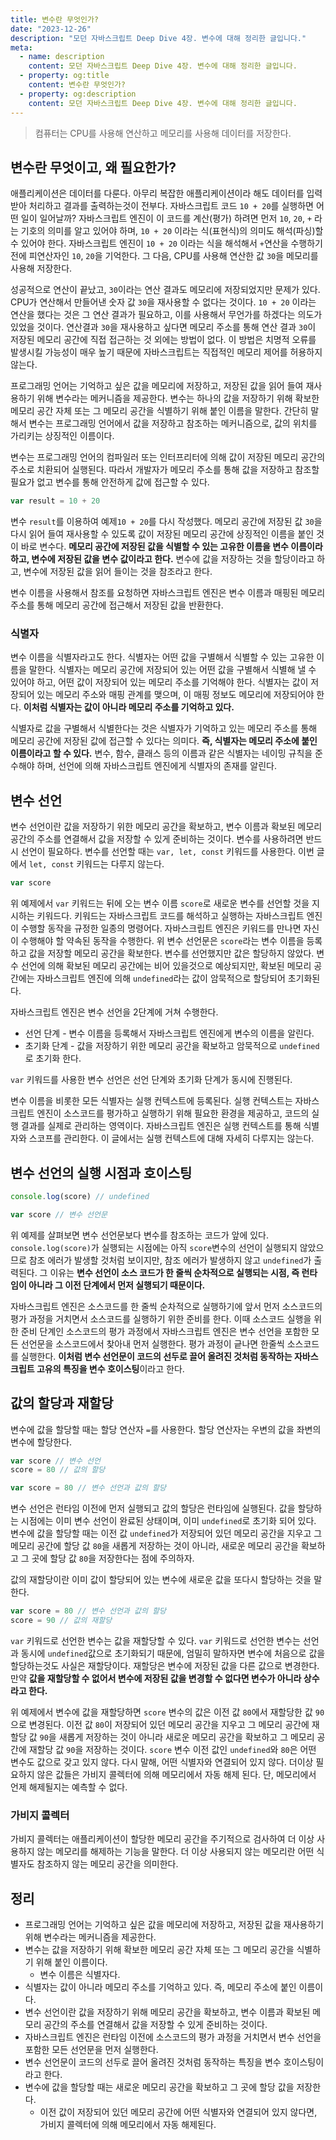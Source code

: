 ```yaml
---
title: 변수란 무엇인가?
date: "2023-12-26"
description: "모던 자바스크립트 Deep Dive 4장. 변수에 대해 정리한 글입니다."
meta:
  - name: description
    content: 모던 자바스크립트 Deep Dive 4장. 변수에 대해 정리한 글입니다.
  - property: og:title
    content: 변수란 무엇인가?
  - property: og:description
    content: 모던 자바스크립트 Deep Dive 4장. 변수에 대해 정리한 글입니다.
---
```


> 컴퓨터는 CPU를 사용해 연산하고 메모리를 사용해 데이터를 저장한다.

## 변수란 무엇이고, 왜 필요한가?

애플리케이션은 데이터를 다룬다. 아무리 복잡한 애플리케이션이라 해도 데이터를 입력받아 처리하고 결과를 출력하는것이 전부다.
자바스크립트 코드 `10 + 20`를 실행하면 어떤 일이 일어날까? 자바스크립트 엔진이 이 코드를 계산(평가) 하려면 먼저 `10`, `20`, `+` 라는 기호의 의미를 알고 있어야 하며, `10 + 20` 이라는 식(표현식)의 의미도 해석(파싱)할 수 있어야 한다. 자바스크립트 엔진이 `10 + 20` 이라는 식을 해석해서 `+`연산을 수행하기 전에 피연산자인 `10`, `20`을 기억한다. 그 다음, CPU를 사용해 연산한 값 `30`을 메모리를 사용해 저장한다.

성공적으로 연산이 끝났고, `30`이라는 연산 결과도 메모리에 저장되었지만 문제가 있다. CPU가 연산해서 만들어낸 숫자 값 `30`을 재사용할 수 없다는 것이다. `10 + 20` 이라는 연산을 했다는 것은 그 연산 결과가 필요하고, 이를 사용해서 무언가를 하겠다는 의도가 있었을 것이다. 연산결과 `30`을 재사용하고 싶다면 메모리 주소를 통해 연산 결과 `30`이 저장된 메모리 공간에 직접 접근하는 것 외에는 방법이 없다. 이 방법은 치명적 오류를 발생시킬 가능성이 매우 높기 때문에 자바스크립트는 직접적인 메모리 제어를 허용하지 않는다.

프로그래밍 언어는 기억하고 싶은 값을 메모리에 저장하고, 저장된 값을 읽어 들여 재사용하기 위해 변수라는 메커니즘을 제공한다. 변수는 하나의 값을 저장하기 위해 확보한 메모리 공간 자체 또는 그 메모리 공간을 식별하기 위해 붙인 이름을 말한다. 간단히 말해서 변수는 프로그래밍 언어에서 값을 저장하고 참조하는 메커니즘으로, 값의 위치를 가리키는 상징적인 이름이다.

변수는 프로그래밍 언어의 컴파일러 또는 인터프리터에 의해 값이 저장된 메모리 공간의 주소로 치환되어 실행된다. 따라서 개발자가 메모리 주소를 통해 값을 저장하고 참조할 필요가 없고 변수를 통해 안전하게 값에 접근할 수 있다.

```typescript
var result = 10 + 20
```

변수 `result`를 이용하여 예제`10 + 20`를 다시 작성했다. 메모리 공간에 저장된 값 `30`을 다시 읽어 들여 재사용할 수 있도록 값이 저장된 메모리 공간에 상징적인 이름을 붙인 것이 바로 변수다. **메모리 공간에 저장된 값을 식별할 수 있는 고유한 이름을 변수 이름이라 하고, 변수에 저장된 값을 변수 값이라고 한다.** 변수에 값을 저장하는 것을 할당이라고 하고, 변수에 저장된 값을 읽어 들이는 것을 참조라고 한다.

변수 이름을 사용해서 참조를 요청하면 자바스크립트 엔진은 변수 이름과 매핑된 메모리 주소를 통해 메모리 공간에 접근해서 저장된 값을 반환한다.

### 식별자

변수 이름을 식별자라고도 한다. 식별자는 어떤 값을 구별해서 식별할 수 있는 고유한 이름을 말한다. 식별자는 메모리 공간에 저장되어 있는 어떤 값을 구별해서 식별해 낼 수 있어야 하고, 어떤 값이 저장되어 있는 메모리 주소를 기억해야 한다. 식별자는 값이 저장되어 있는 메모리 주소와 매핑 관계를 맺으며, 이 매핑 정보도 메모리에 저장되어야 한다.
**이처럼 식별자는 값이 아니라 메모리 주소를 기억하고 있다.**

식별자로 값을 구별해서 식별한다는 것은 식별자가 기억하고 있는 메모리 주소를 통해 메모리 공간에 저장된 값에 접근할 수 있다는 의미다. **즉, 식별자는 메모리 주소에 붙인 이름이라고 할 수 있다.**
변수, 함수, 클래스 등의 이름과 같은 식별자는 네이밍 규칙을 준수해야 하며, 선언에 의해 자바스크립트 엔진에게 식별자의 존재를 알린다.

## 변수 선언

변수 선언이란 값을 저장하기 위한 메모리 공간을 확보하고, 변수 이름과 확보된 메모리 공간의 주소를 연결해서 값을 저장할 수 있게 준비하는 것이다. 변수를 사용하려면 반드시 선언이 필요하다. 변수를 선언할 때는 `var, let, const` 키워드를 사용한다. 이번 글에서 `let, const` 키워드는 다루지 않는다.

```typescript
var score
```

위 예제에서 `var` 키워드는 뒤에 오는 변수 이름 `score`로 새로운 변수를 선언할 것을 지시하는 키워드다. 키워드는 자바스크립트 코드를 해석하고 실행하는 자바스크립트 엔진이 수행할 동작을 규정한 일종의 명령어다. 자바스크립트 엔진은 키워드를 만나면 자신이 수행해야 할 약속된 동작을 수행한다. 위 변수 선언문은 `score`라는 변수 이름을 등록하고 값을 저장할 메모리 공간을 확보한다. 변수를 선언했지만 값은 할당하지 않았다. 변수 선언에 의해 확보된 메모리 공간에는 비어 있을것으로 예상되지만, 확보된 메모리 공간에는 자바스크립트 엔진에 의해 `undefined`라는 값이 암묵적으로 할당되어 초기화된다.

자바스크립트 엔진은 변수 선언을 2단계에 거쳐 수행한다.

- 선언 단계 - 변수 이름을 등록해서 자바스크립트 엔진에게 변수의 이름을 알린다.
- 초기화 단계 - 값을 저장하기 위한 메모리 공간을 확보하고 암묵적으로 `undefined`로 초기화 한다.

`var` 키워드를 사용한 변수 선언은 선언 단계와 초기화 단계가 동시에 진행된다.

변수 이름을 비롯한 모든 식별자는 실행 컨텍스트에 등록된다. 실행 컨텍스트는 자바스크립트 엔진이 소스코드를 평가하고 실행하기 위해 필요한 환경을 제공하고, 코드의 실행 결과를 실제로 관리하는 영역이다. 자바스크립트 엔진은 실행 컨텍스트를 통해 식별자와 스코프를 관리한다. 이 글에서는 실행 컨텍스트에 대해 자세히 다루지는 않는다.

## 변수 선언의 실행 시점과 호이스팅

```typescript
console.log(score) // undefined

var score // 변수 선언문
```

위 예제를 살펴보면 변수 선언문보다 변수를 참조하는 코드가 앞에 있다. `console.log(score)`가 실행되는 시점에는 아직 `score`변수의 선언이 실행되지 않았으므로 참조 에러가 발생할 것처럼 보이지만, 참조 에러가 발생하지 않고 `undefined`가 출력된다. 그 이유는 **변수 선언이 소스 코드가 한 줄씩 순차적으로 실행되는 시점, 즉 런타임이 아니라 그 이전 단계에서 먼저 실행되기 때문이다.**

자바스크립트 엔진은 소스코드를 한 줄씩 순차적으로 실행하기에 앞서 먼저 소스코드의 평가 과정을 거치면서 소스코드를 실행하기 위한 준비를 한다. 이때 소스코드 실행을 위한 준비 단계인 소스코드의 평가 과정에서 자바스크립트 엔진은 변수 선언을 포함한 모든 선언문을 소스코드에서 찾아내 먼저 실행한다. 평가 과정이 긑나면 한줄씩 소스코드를 실행한다.
**이처럼 변수 선언문이 코드의 선두로 끌어 올려진 것처럼 동작하는 자바스크립트 고유의 특징을 변수 호이스팅**이라고 한다.

## 값의 할당과 재할당

변수에 값을 할당할 때는 할당 연산자 `=`를 사용한다. 할당 연산자는 우변의 값을 좌변의 변수에 할당한다.

```typescript
var score // 변수 선언
score = 80 // 값의 할당

var score = 80 // 변수 선언과 값의 할당
```

변수 선언은 런타임 이전에 먼저 실행되고 값의 할당은 런타임에 실행된다. 값을 할당하는 시점에는 이미 변수 선언이 완료된 상태이며, 이미 `undefined`로 초기화 되어 있다. 변수에 값을 할당할 때는 이전 값 `undefined`가 저장되어 있던 메모리 공간을 지우고 그 메모리 공간에 할당 값 `80`을 새롭게 저장하는 것이 아니라, 새로운 메모리 공간을 확보하고 그 곳에 할당 값 `80`을 저장한다는 점에 주의하자.

값의 재할당이란 이미 값이 할당되어 있는 변수에 새로운 값을 또다시 할당하는 것을 말한다.

```typescript
var score = 80 // 변수 선언과 값의 할당
score = 90 // 값의 재할당
```

`var` 키워드로 선언한 변수는 값을 재할당할 수 있다. `var` 키워드로 선언한 변수는 선언과 동시에 `undefined`값으로 초기화되기 때문에, 엄밀히 말하자면 변수에 처음으로 값을 할당하는것도 사실은 재할당이다. 재할당은 변수에 저장된 값을 다른 값으로 변경한다. 만약 **값을 재할당할 수 없어서 변수에 저장된 값을 변경할 수 없다면 변수가 아니라 상수라고 한다.**

위 예제에서 변수에 값을 재할당하면 `score` 변수의 값은 이전 값 `80`에서 재할당한 값 `90`으로 변경된다. 이전 값 `80`이 저장되어 있던 메모리 공간을 지우고 그 메모리 공간에 재할당 값 `90`을 새롭게 저장하는 것이 아니라 새로운 메모리 공간을 확보하고 그 메모리 공간에 재할당 값 `90`을 저장하는 것이다. `score` 변수 이전 값인 `undefined`와 `80`은 어떤 변수도 값으로 갖고 있지 않다. 다시 말해, 어떤 식별자와 연결되어 있지 않다. 더이상 필요하지 않은 값들은 가비지 콜렉터에 의해 메모리에서 자동 해제 된다. 단, 메모리에서 언제 해제될지는 예측할 수 없다.

### 가비지 콜렉터

가비지 콜렉터는 애플리케이션이 할당한 메모리 공간을 주기적으로 검사하여 더 이상 사용하지 않는 메모리를 해제하는 기능을 말한다. 더 이상 사용되지 않는 메모리란 어떤 식별자도 참조하지 않는 메모리 공간을 의미한다.

## 정리

- 프로그래밍 언어는 기억하고 싶은 값을 메모리에 저장하고, 저장된 값을 재사용하기 위해 변수라는 메커니즘을 제공한다.
- 변수는 값을 저장하기 위해 확보한 메모리 공간 자체 또는 그 메모리 공간을 식별하기 위해 붙인 이름이다.
  - 변수 이름은 식별자다.
- 식별자는 값이 아니라 메모리 주소를 기억하고 있다. 즉, 메모리 주소에 붙인 이름이다.
- 변수 선언이란 값을 저장하기 위해 메모리 공간을 확보하고, 변수 이름과 확보된 메모리 공간의 주소를 연결해서 값을 저장할 수 있게 준비하는 것이다.
- 자바스크립트 엔진은 런타임 이전에 소스코드의 평가 과정을 거치면서 변수 선언을 포함한 모든 선언문을 먼저 실행한다.
- 변수 선언문이 코드의 선두로 끌어 올려진 것처럼 동작하는 특징을 변수 호이스팅이라고 한다.
- 변수에 값을 할당할 때는 새로운 메모리 공간을 확보하고 그 곳에 할당 값을 저장한다.
  - 이전 값이 저장되어 있던 메모리 공간에 어떤 식별자와 연결되어 있지 않다면, 가비지 콜렉터에 의해 메모리에서 자동 해제된다.

